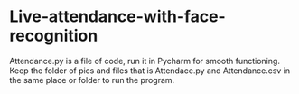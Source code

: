 # Live-attendance-with-face-recognition
Attendance.py is a file of code, run it in Pycharm for smooth functioning. Keep the folder of pics and files that is Attendace.py and Attendance.csv in the same place or folder to run the program.
